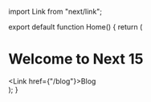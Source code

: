import Link from "next/link";

export default function Home() {
  return (
    <div>
      <h1>Welcome to Next 15</h1>
      <Link href={"/blog"}>Blog</Link>
    </div>
  );
}
